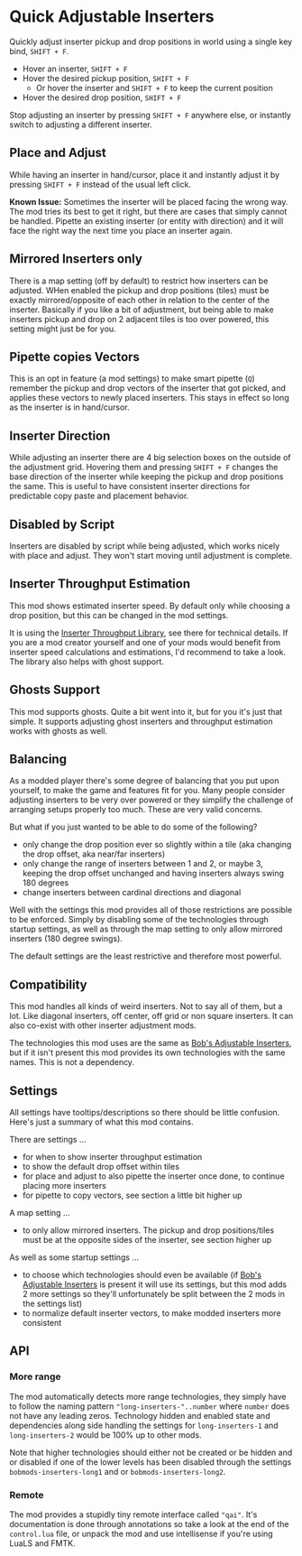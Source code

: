 
# Quick Adjustable Inserters

Quickly adjust inserter pickup and drop positions in world using a single key bind, `SHIFT + F`.

- Hover an inserter, `SHIFT + F`
- Hover the desired pickup position, `SHIFT + F`
  - Or hover the inserter and `SHIFT + F` to keep the current position
- Hover the desired drop position, `SHIFT + F`

Stop adjusting an inserter by pressing `SHIFT + F` anywhere else, or instantly switch to adjusting a different inserter.

## Place and Adjust

While having an inserter in hand/cursor, place it and instantly adjust it by pressing `SHIFT + F` instead of the usual left click.

**Known Issue:** Sometimes the inserter will be placed facing the wrong way. The mod tries its best to get it right, but there are cases that simply cannot be handled. Pipette an existing inserter (or entity with direction) and it will face the right way the next time you place an inserter again.

## Mirrored Inserters only

There is a map setting (off by default) to restrict how inserters can be adjusted. WHen enabled the pickup and drop positions (tiles) must be exactly mirrored/opposite of each other in relation to the center of the inserter. Basically if you like a bit of adjustment, but being able to make inserters pickup and drop on 2 adjacent tiles is too over powered, this setting might just be for you.

## Pipette copies Vectors

This is an opt in feature (a mod settings) to make smart pipette (`Q`) remember the pickup and drop vectors of the inserter that got picked, and applies these vectors to newly placed inserters. This stays in effect so long as the inserter is in hand/cursor.

## Inserter Direction

While adjusting an inserter there are 4 big selection boxes on the outside of the adjustment grid. Hovering them and pressing `SHIFT + F` changes the base direction of the inserter while keeping the pickup and drop positions the same. This is useful to have consistent inserter directions for predictable copy paste and placement behavior.

## Disabled by Script

Inserters are disabled by script while being adjusted, which works nicely with place and adjust. They won't start moving until adjustment is complete.

## Inserter Throughput Estimation

This mod shows estimated inserter speed. By default only while choosing a drop position, but this can be changed in the mod settings.

It is using the [Inserter Throughput Library](https://mods.factorio.com/mod/inserter-throughput-lib), see there for technical details. If you are a mod creator yourself and one of your mods would benefit from inserter speed calculations and estimations, I'd recommend to take a look. The library also helps with ghost support.

## Ghosts Support

This mod supports ghosts. Quite a bit went into it, but for you it's just that simple. It supports adjusting ghost inserters and throughput estimation works with ghosts as well.

## Balancing

As a modded player there's some degree of balancing that you put upon yourself, to make the game and features fit for you. Many people consider adjusting inserters to be very over powered or they simplify the challenge of arranging setups properly too much. These are very valid concerns.

But what if you just wanted to be able to do some of the following?

- only change the drop position ever so slightly within a tile (aka changing the drop offset, aka near/far inserters)
- only change the range of inserters between 1 and 2, or maybe 3, keeping the drop offset unchanged and having inserters always swing 180 degrees
- change inserters between cardinal directions and diagonal

Well with the settings this mod provides all of those restrictions are possible to be enforced. Simply by disabling some of the technologies through startup settings, as well as through the map setting to only allow mirrored inserters (180 degree swings).

The default settings are the least restrictive and therefore most powerful.

## Compatibility

This mod handles all kinds of weird inserters. Not to say all of them, but a lot. Like diagonal inserters, off center, off grid or non square inserters. It can also co-exist with other inserter adjustment mods.

The technologies this mod uses are the same as [Bob's Adjustable Inserters](https://mods.factorio.com/mod/bobinserters), but if it isn't present this mod provides its own technologies with the same names. This is not a dependency.

## Settings

All settings have tooltips/descriptions so there should be little confusion. Here's just a summary of what this mod contains.

There are settings ...

- for when to show inserter throughput estimation
- to show the default drop offset within tiles
- for place and adjust to also pipette the inserter once done, to continue placing more inserters
- for pipette to copy vectors, see section a little bit higher up

A map setting ...

- to only allow mirrored inserters. The pickup and drop positions/tiles must be at the opposite sides of the inserter, see section higher up

As well as some startup settings ...

- to choose which technologies should even be available (if [Bob's Adjustable Inserters](https://mods.factorio.com/mod/bobinserters) is present it will use its settings, but this mod adds 2 more settings so they'll unfortunately be split between the 2 mods in the settings list)
- to normalize default inserter vectors, to make modded inserters more consistent

## API

### More range

The mod automatically detects more range technologies, they simply have to follow the naming pattern `"long-inserters-"..number` where `number` does not have any leading zeros. Technology hidden and enabled state and dependencies along side handling the settings for `long-inserters-1` and `long-inserters-2` would be 100% up to other mods.

Note that higher technologies should either not be created or be hidden and or disabled if one of the lower levels has been disabled through the settings `bobmods-inserters-long1` and or `bobmods-inserters-long2`.

### Remote

The mod provides a stupidly tiny remote interface called `"qai"`. It's documentation is done through annotations so take a look at the end of the `control.lua` file, or unpack the mod and use intellisense if you're using LuaLS and FMTK.
